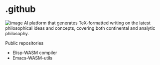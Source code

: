 # .github

![image](https://user-images.githubusercontent.com/106809422/213858963-45eeb68a-5b52-4042-8d47-0f73d884414c.png) 
AI platform that generates TeX-formatted writing on the latest philosophical ideas and concepts, covering both continental and analytic philosophy.

Public repositories 
* Elisp-WASM compiler
* Emacs-WASM-utils

